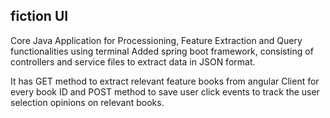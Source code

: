 ## fiction UI 
Core Java  Application for Processioning, Feature Extraction and Query functionalities using terminal
Added spring boot framework, consisting of controllers and service files to extract data in JSON format.

It has GET method to extract relevant feature books from angular Client for every book ID and POST method to save user click events to track the user selection opinions on relevant books.


